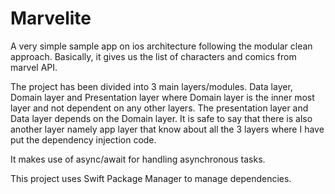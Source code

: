 # Marvelite #

A very simple sample app on ios architecture following the modular clean approach. Basically, it gives us the list of characters and comics from marvel API.

The project has been divided into 3 main layers/modules. Data layer, Domain layer and Presentation layer where Domain layer is the inner most layer and not dependent on any other layers. The presentation layer and Data layer depends on the Domain layer.
It is safe to say that there is also another layer namely app layer that know about all the 3 layers where I have put the dependency injection code.

It makes use of async/await for handling asynchronous tasks.

This project uses Swift Package Manager to manage dependencies.

